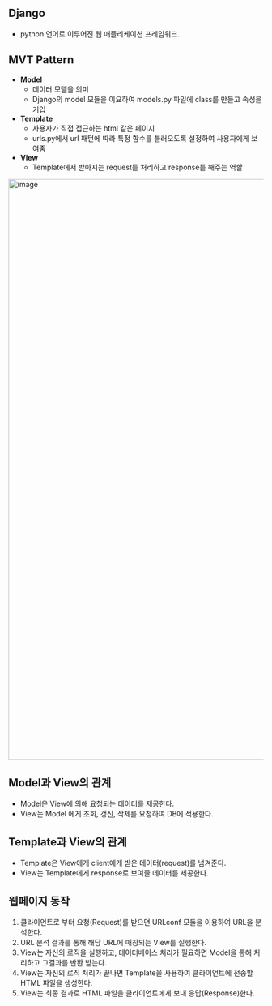 ## Django

- python 언어로 이루어진 웹 애플리케이션 프레임워크.

## MVT Pattern

- **Model**
  - 데이터 모델을 의미
  - Django의 model 모듈을 이요하여 models.py 파일에 class를 만들고 속성을 기입
- **Template**
  - 사용자가 직접 접근하는 html 같은 페이지
  - urls.py에서 url 패턴에 따라 특정 함수를 불러오도록 설정하여 사용자에게 보여줌
- **View**
  - Template에서 받아지는 request를 처리하고 response를 해주는 역할

<img width="1146" alt="image" src="https://github.com/Likelion-at-SMWU-12th/KyungMinSeo/assets/110973127/71d24952-84b3-4014-a6ee-7b8ea6d7591f">

## Model과 View의 관계

- Model은 View에 의해 요청되는 데이터를 제공한다.
- View는 Model 에게 조회, 갱신, 삭제를 요청하여 DB에 적용한다.

## Template과 View의 관계

- Template은 View에게 client에게 받은 데이터(request)를 넘겨준다.
- View는 Template에게 response로 보여줄 데이터를 제공한다.

## 웹페이지 동작

1. 클라이언트로 부터 요청(Request)를 받으면 URLconf 모듈을 이용하여 URL을 분석한다.
2. URL 분석 결과를 통해 해당 URL에 매칭되는 View를 실행한다.
3. View는 자신의 로직을 실행하고, 데이터베이스 처리가 필요하면 Model을 통해 처리하고 그결과를 반환 받는다.
4. View는 자신의 로직 처리가 끝나면 Template을 사용하여 클라이언트에 전송할 HTML 파일을 생성한다.
5. View는 최종 결과로 HTML 파일을 클라이언트에게 보내 응답(Response)한다.
